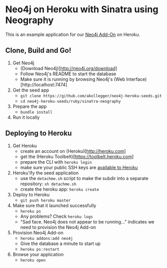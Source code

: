Neo4j on Heroku with Sinatra using Neography
============================================

This is an example application for our [Neo4j Add-On](https://addons.heroku.com/marketplace/neo4j) on Heroku.

## Clone, Build and Go!

1. Get Neo4j
   * (Download Neo4j)[http://neo4j.org/download]
   * Follow Neo4j's README to start the database
   * Make sure it is running by browsing Neo4j's (Web Interface)[http://localhost:7474]
2. Get the seed app 
   * `git clone https://github.com/akollegger/neo4j-heroku-seeds.git`
   * `cd neo4j-heroku-seeds/ruby/sinatra-neography`
3. Prepare the app
   * `bundle install`
4. Run it locally

## Deploying to Heroku

1. Get Heroku
   * create an account on (Heroku)[http://heroku.com]
   * get the (Heroku Toolbelt)[https://toolbelt.heroku.com]
   * prepare the CLI with `heroku login`
   * make sure your public SSH keys are [available to Heroku](https://devcenter.heroku.com/articles/keys)
2. Heroku'ify the seed application
   * use the `detachme.sh` script to make the subdir into a separate repository: `sh detachme.sh`
   * create the heroku app: `heroku create`
3. Deploy to Heroku
   * `git push heroku master`
4. Make sure that it launched successfully
   * `heroku ps`
   * Any problems? Check `heroku logs`
   * "Sad face. Neo4j does not appear to be running..." indicates we need to provision the Neo4j Add-on
5. Provision Neo4j Add-on
   * `heroku addons:add neo4j`
   * Give the database a minute to start up
   * `heroku ps:restart`
6. Browse your application
   * `heroku open`